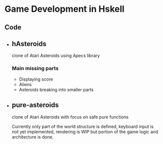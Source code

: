 # Game Development in Hskell

## Code

- ## hAsteroids
    clone of Atari Asteroids using Apecs library

    ### Main missing parts
    - Displaying score
    - Aliens
    - Asteroids breaking into smaller parts

- ## pure-asteroids
    clone of Atari Asteroids with focus on
    safe pure functions

    Currently only part of the world structure 
    is defined, keyboard input is not yet implemented, rendering is WIP but portion of the game logic and architecture is done.
